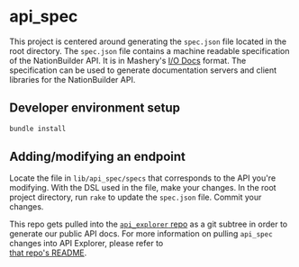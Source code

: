 # api_spec
This project is centered around generating the `spec.json` file
located in the root directory. The `spec.json` file contains a machine
readable specification of the NationBuilder API. It is in Mashery's
[I/O Docs](http://www.mashery.com/product/io-docs) format. The
specification can be used to generate documentation servers and client
libraries for the NationBuilder API.

## Developer environment setup

```ruby
bundle install
```

## Adding/modifying an endpoint

Locate the file in `lib/api_spec/specs` that corresponds to the API
you're modifying. With the DSL used in the file, make your changes. In
the root project directory, run `rake` to update the `spec.json`
file. Commit your changes.

This repo gets pulled into the 
[`api_explorer` repo](https://github.com/3dna/api_explorer) as a git 
subtree in order to generate our public API docs. For more information 
on pulling `api_spec` changes into API Explorer, please refer to  
[that repo's README](https://github.com/3dna/api_explorer#updating-api-specification).
